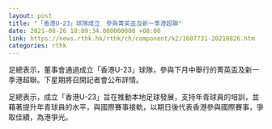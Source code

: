 ```yaml
---
layout: post
title: "「香港U-23」球隊成立　參與菁英盃及新一季港超聯"
date: 2021-08-26 18:09:34.000000000 +08:00
link: https://news.rthk.hk/rthk/ch/component/k2/1607731-20210826.htm
categories: rthk
---
```


足總表示，董事會通過成立「香港U-23」球隊，參與下月中舉行的菁英盃及新一季港超聯。下星期將召開記者會公布詳情。

足總表示，成立「香港U-23」旨在推動本地足球發展，支持年青球員的培訓，並藉著提升年青球員的水平，與國際賽事接軌，以期日後代表香港參與國際賽事，爭取佳績，為港爭光。
